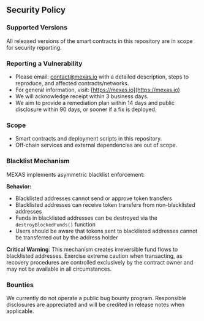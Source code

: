## Security Policy

### Supported Versions

All released versions of the smart contracts in this repository are in scope for security reporting.

### Reporting a Vulnerability

- Please email: contact@mexas.io with a detailed description, steps to reproduce, and affected contracts/networks.
- For general information, visit: [https://mexas.io](https://mexas.io)
- We will acknowledge receipt within 3 business days.
- We aim to provide a remediation plan within 14 days and public disclosure within 90 days, or sooner if a fix is deployed.

### Scope

- Smart contracts and deployment scripts in this repository.
- Off-chain services and external dependencies are out of scope.

### Blacklist Mechanism

MEXAS implements asymmetric blacklist enforcement:

**Behavior:**
- Blacklisted addresses cannot send or approve token transfers
- Blacklisted addresses can receive token transfers from non-blacklisted addresses
- Funds in blacklisted addresses can be destroyed via the `destroyBlockedFunds()` function
- Users should be aware that tokens sent to blacklisted addresses cannot be transferred out by the address holder

**Critical Warning**: This mechanism creates irreversible fund flows to blacklisted addresses. Exercise extreme caution when transacting, as recovery procedures are controlled exclusively by the contract owner and may not be available in all circumstances.

### Bounties

We currently do not operate a public bug bounty program. Responsible disclosures are appreciated and will be credited in release notes when applicable.

